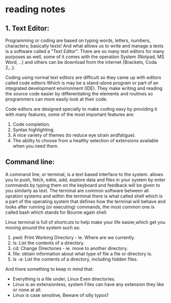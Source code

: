 # reading notes

## 1. Text Editor:
   Programming or coding are based on typing words, letters, numbers, characters; basically texts!
And what allows us to write and manage a texts is a software called a  "Text Editor". 
There are so many text editors for many purposes as well, some of it comes with the operation
System {Notpad, MS Word, ..} and others can be download from the internet {Brackets, Coda 2,..}.

Coding using normal text editors are difficult so they came up with editors called code editors 
Which is may be a stand-alone program or part of an integrated development environment (IDE). 
They make writing and reading the source code easier by differentiating the elements and routines
so programmers can more easily look at their code.

Code editors are designed specially to make coding easy by providing it with many features,
some of the most important features are:
1. Code completion.
2. Syntax highlighting.
3. A nice variety of themes (to reduce eye strain andfatigue).
4. The ability to choose from a healthy selection of extensions available when you need them.


## Command line:

   A command line, or terminal, is a text based interface to the system. allows you to push, fetch, edite, add, 
explore data and files in your system by enter commands by typing them on the keyboard and feedback will be given 
to you similarly as text. The terminal are common software between all opration systems and within the terminal 
there is what called shell which is a part of the operating system that defines how the terminal will behave and 
looks after running (or executing) commands, the most common one is called bash which stands for Bourne again shell.

Linux terminal is full of shortcuts to help make your life easier,which get you moving around the system
such as:

1. pwd: Print Working Directory - ie. Where are we currently.
2. ls: List the contents of a directory.
3. cd: Change Directories - ie. move to another directory.
4. file: obtain information about what type of file a file or directory is.
5. ls -a: List the contents of a directory, including hidden files.

And there something to keep in mind that:

* Everything is a file under, Linux Even directories.
* Linux is an extensionless, system Files can have any extension they like or none at all.
* Linux is case sensitive, Beware of silly typos1


